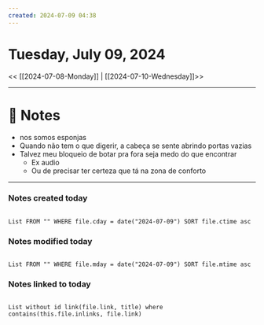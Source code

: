 ```yaml
---
created: 2024-07-09 04:38
---
```


# Tuesday, July 09, 2024

<< [[2024-07-08-Monday]] | [[2024-07-10-Wednesday]]>>

---

# 📝 Notes
- nos somos esponjas
- Quando não tem o que digerir, a cabeça se sente abrindo portas vazias 
- Talvez meu bloqueio de botar pra fora seja medo do que encontrar 
	- Ex audio
	- Ou de precisar ter certeza que tá na zona de conforto 

---

### Notes created today

```dataview

List FROM "" WHERE file.cday = date("2024-07-09") SORT file.ctime asc

```

### Notes modified today

```dataview

List FROM "" WHERE file.mday = date("2024-07-09") SORT file.mtime asc

```

### Notes linked to today

```dataview 

List without id link(file.link, title) where contains(this.file.inlinks, file.link)

```